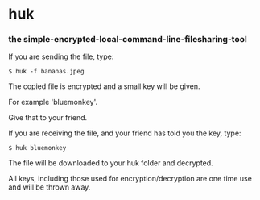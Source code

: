# huk
### the simple-encrypted-local-command-line-filesharing-tool

If you are sending the file, type:

`$ huk -f bananas.jpeg`

The copied file is encrypted and a small key will be given.

For example 'bluemonkey'.

Give that to your friend.

If you are receiving the file, and your friend has told you the key, type:

`$ huk bluemonkey`

The file will be downloaded to your huk folder and decrypted.

All keys, including those used for encryption/decryption are one time use and will be thrown away.
